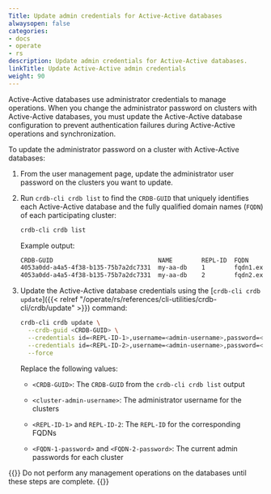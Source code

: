 ```yaml
---
Title: Update admin credentials for Active-Active databases
alwaysopen: false
categories:
- docs
- operate
- rs
description: Update admin credentials for Active-Active databases.
linkTitle: Update Active-Active admin credentials
weight: 90
---
```


Active-Active databases use administrator credentials to manage operations. When you change the administrator password on clusters with Active-Active databases, you must update the Active-Active database configuration to prevent authentication failures during Active-Active operations and synchronization.

To update the administrator password on a cluster with Active-Active databases:

1. From the user management page, update the administrator user password on the clusters you want to update.

1. Run `crdb-cli crdb list` to find the `CRDB-GUID` that uniquely identifies each Active-Active database and the fully qualified domain names (`FQDN`) of each participating cluster:

    ```sh
    crdb-cli crdb list
    ```

    Example output:

    ```sh
    CRDB-GUID                             NAME        REPL-ID  FQDN
    4053a0dd-a4a5-4f38-b135-75b7a2dc7331  my-aa-db    1        fqdn1.example.com
    4053a0dd-a4a5-4f38-b135-75b7a2dc7331  my-aa-db    2        fqdn2.example.com
    ```

1. Update the Active-Active database credentials using the [`crdb-cli crdb update`]({{< relref "/operate/rs/references/cli-utilities/crdb-cli/crdb/update" >}}) command:

    ```sh
    crdb-cli crdb update \
      --crdb-guid <CRDB-GUID> \
      --credentials id=<REPL-ID-1>,username=<admin-username>,password=<FQDN-1-password> \
      --credentials id=<REPL-ID-2>,username=<admin-username>,password=<FQDN-2-password> \
      --force
    ```

    Replace the following values:

    - `<CRDB-GUID>`: The `CRDB-GUID` from the `crdb-cli crdb list` output

    - `<cluster-admin-username>`: The administrator username for the clusters

    - `<REPL-ID-1>` and `REPL-ID-2`: The `REPL-ID` for the corresponding FQDNs

    - `<FQDN-1-password>` and `<FQDN-2-password>`: The current admin passwords for each cluster

{{<warning>}}
Do not perform any management operations on the databases until these steps are complete.
{{</warning>}}
